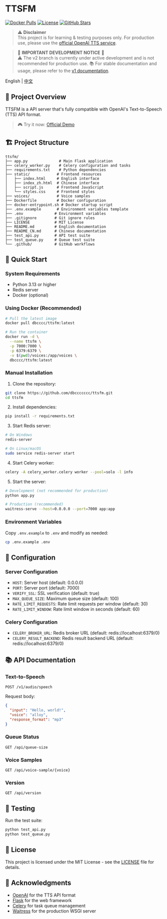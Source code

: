 # TTSFM

[![Docker Pulls](https://img.shields.io/docker/pulls/dbcccc/ttsfm?style=flat-square&logo=docker)](https://hub.docker.com/r/dbcccc/ttsfm)
[![License](https://img.shields.io/github/license/dbccccccc/ttsfm?style=flat-square)](LICENSE)
[![GitHub Stars](https://img.shields.io/github/stars/dbccccccc/ttsfm?style=social)](https://github.com/dbccccccc/ttsfm)

> ⚠️ **Disclaimer**  
> This project is for learning & testing purposes only. For production use, please use the [official OpenAI TTS service](https://platform.openai.com/docs/guides/audio).

> 🚨 **IMPORTANT DEVELOPMENT NOTICE** 🚨  
> ⚠️ The v2 branch is currently under active development and is not recommended for production use. 
> 📚 For stable documentation and usage, please refer to the [v1 documentation](v1/README_v1.md).

English | [中文](README_CN.md)

## 🌟 Project Overview

TTSFM is a API server that's fully compatible with OpenAI's Text-to-Speech (TTS) API format.

> 🎮 Try it now: [Official Demo](https://ttsapi.site/)

## 🏗️ Project Structure

```text
ttsfm/
├── app.py              # Main Flask application
├── celery_worker.py    # Celery configuration and tasks
├── requirements.txt    # Python dependencies
├── static/            # Frontend resources
│   ├── index.html     # English interface
│   ├── index_zh.html  # Chinese interface
│   ├── script.js      # Frontend JavaScript
│   └── styles.css     # Frontend styles
├── voices/            # Voice samples
├── Dockerfile         # Docker configuration
├── docker-entrypoint.sh # Docker startup script
├── .env.example       # Environment variables template
├── .env              # Environment variables
├── .gitignore        # Git ignore rules
├── LICENSE           # MIT License
├── README.md         # English documentation
├── README_CN.md      # Chinese documentation
├── test_api.py       # API test suite
├── test_queue.py     # Queue test suite
└── .github/          # GitHub workflows
```

## 🚀 Quick Start

### System Requirements
- Python 3.13 or higher
- Redis server
- Docker (optional)

### Using Docker (Recommended)
```bash
# Pull the latest image
docker pull dbcccc/ttsfm:latest

# Run the container
docker run -d \
  --name ttsfm \
  -p 7000:7000 \
  -p 6379:6379 \
  -v $(pwd)/voices:/app/voices \
  dbcccc/ttsfm:latest
```

### Manual Installation
1. Clone the repository:
```bash
git clone https://github.com/dbccccccc/ttsfm.git
cd ttsfm
```

2. Install dependencies:
```bash
pip install -r requirements.txt
```

3. Start Redis server:
```bash
# On Windows
redis-server

# On Linux/macOS
sudo service redis-server start
```

4. Start Celery worker:
```bash
celery -A celery_worker.celery worker --pool=solo -l info
```

5. Start the server:
```bash
# Development (not recommended for production)
python app.py

# Production (recommended)
waitress-serve --host=0.0.0.0 --port=7000 app:app
```

### Environment Variables
Copy `.env.example` to `.env` and modify as needed:
```bash
cp .env.example .env
```

## 🔧 Configuration

### Server Configuration
- `HOST`: Server host (default: 0.0.0.0)
- `PORT`: Server port (default: 7000)
- `VERIFY_SSL`: SSL verification (default: true)
- `MAX_QUEUE_SIZE`: Maximum queue size (default: 100)
- `RATE_LIMIT_REQUESTS`: Rate limit requests per window (default: 30)
- `RATE_LIMIT_WINDOW`: Rate limit window in seconds (default: 60)

### Celery Configuration
- `CELERY_BROKER_URL`: Redis broker URL (default: redis://localhost:6379/0)
- `CELERY_RESULT_BACKEND`: Redis result backend URL (default: redis://localhost:6379/0)

## 📚 API Documentation

### Text-to-Speech
```http
POST /v1/audio/speech
```

Request body:
```json
{
  "input": "Hello, world!",
  "voice": "alloy",
  "response_format": "mp3"
}
```

### Queue Status
```http
GET /api/queue-size
```

### Voice Samples
```http
GET /api/voice-sample/{voice}
```

### Version
```http
GET /api/version
```

## 🧪 Testing
Run the test suite:
```bash
python test_api.py
python test_queue.py
```

## 📝 License
This project is licensed under the MIT License - see the [LICENSE](LICENSE) file for details.

## 🙏 Acknowledgments
- [OpenAI](https://openai.com/) for the TTS API format
- [Flask](https://flask.palletsprojects.com/) for the web framework
- [Celery](https://docs.celeryq.dev/) for task queue management
- [Waitress](https://docs.pylonsproject.org/projects/waitress/) for the production WSGI server 